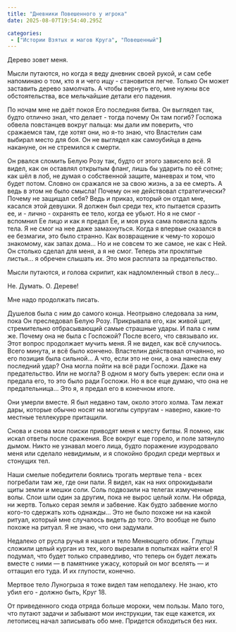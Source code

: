 ```yaml
---
title: "Дневники Повешенного у игрока"
date: 2025-08-07T19:54:40.295Z

categories:
 - ["Истории Взятых и магов Круга", "Повешенный"]
---
```


Дерево зовет меня.

Мысли путаются, но когда я веду дневник своей рукой, и сам себе
напоминаю о том, кто я и чего ищу - становится легче. Только Он может
заставить дерево замолчать. А чтобы вернуть его, мне нужны все
обстоятельства, все мельчайшие детали его падения.

По ночам мне не даёт покоя Его последняя битва. Он выглядел так, будто
отлично знал, что делает - тогда почему Он там погиб? Госпожа обвела
повстанцев вокруг пальца: мы дали им поверить, что сражаемся там, где
хотят они, но я-то знаю, что Властелин сам выбирал место для боя. Он не
выглядел как самоубийца в день накануне, он не стремился к смерти.

Он рвался сломить Белую Розу так, будто от этого зависело всё. Я видел,
как он оставлял открытым фланг, лишь бы ударить по её сотне; как шёл в
лоб, не думая о собственной защите, маневрах и том, что будет потом.
Словно он сражался не за свою жизнь, а за ее смерть. А ведь в этом не
было смысла! Почему он не действовал стратегически? Почему не защищал
себя? Ведь и приказ, который он отдал мне, касался этой девушки. Я
должен был среди тех, кто пытается сразить ее, и - лично - охранять ее
тело, когда ее убьют. Но я не смог - вспомнил Ее лицо и как я предал Ее,
и моя рука сама повисла вдоль тела. Я не смог на нее даже замахнуться.
Когда я впервые оказался в ее безмагии, это было странно. Как
возвращение к чему-то хорошо знакомому, как запах дома… Но и не совсем
то же самое, не как с Ней. Он столько сделал для меня, а я не смог.
Теперь эти проклятые листья… я обречен слышать их. Это моя расплата за
предательство.

Мысли путаются, и голова скрипит, как надломленный ствол в лесу…

Не. Думать. О. Дереве!

Мне надо продолжать писать.

Душелов была с ним до самого конца. Неотрывно следовала за ним, пока Он
преследовал Белую Розу. Прикрывала его, как живой щит, стремительно
отбрасывающий самые страшные удары. И пала с ним же. Почему она не была
с Госпожой? После всего, что связывало их. Этот вопрос продолжает мучить
меня. Я не видел, как всё случилось. Всего минута, и всё было кончено.
Властелин действовал отчаянно, но его позиция была сильной… А что, если
это не они, а она нанесла ему последний удар? Она могла пойти на всё
ради Госпожи. Даже на предательство. Или не могла? В одном я могу быть
уверен: если она и предала его, то это было ради Госпожи. Но я все еще
думаю, что она не предательница… Это я, я предал его в конечном итоге.

Они умерли вместе. Я был недавно там, около этого холма. Там лежат дары,
которые обычно носят на могилы супругам - наверно, какие-то местные
теллекурре притащили.

Снова и снова мои поиски приводят меня к месту битвы. Я помню, как искал
ответы после сражения. Все вокруг еще горело, и поле затянуло дымом.
Никто не узнавал моего лица, будто поражение изуродовало меня или
сделало невидимым, и я спокойно бродил среди мертвых и стонущих тел.

Наши смелые победители боялись трогать мертвые тела - всех погребали там
же, где они пали. Я видел, как на них опрокидывали щиты земли и мешки
соли. Соль подвозили на телегах измученные волы. Слои шли один за
другим, пока не вырос целый холм. Ни обряда, ни жертв. Только серая
земля и забвение. Как будто забвение могло кого-то сдержать хоть
однажды… Это не было похоже ни на какой ритуал, который мне случалось
видеть до того. Это вообще не было похоже на ритуал. Я не знаю, что они
задумали.

Недалеко от русла ручья я нашел и тело Меняющего облик. Глупцы сложили
целый курган из тех, кого вырезали в попытках найти его! Я подумал, что
будет только справедливо, что теперь он будет лежать вместе с ними — в
памятнике ужасу, который он мог вселять — и оттащил его туда. И их
глупости, конечно.

Мертвое тело Луногрыза я тоже видел там неподалеку. Не знаю, кто убил
его - должно быть, Круг 18.

От приведенного сюда отряда больше мороки, чем пользы. Мало того, что
путают задачи и забывают мои инструкции, так еще кажется, их летописец
начал записывать обо мне. Придется обходиться без них.
